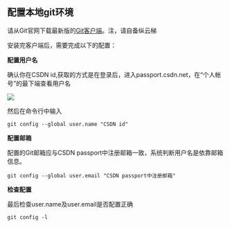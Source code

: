 ## 配置本地git环境

请从Git官网下载最新版的[Git客户端](http://git-scm.com/downloads)。注，请自备纵云梯

安装完客户端后，需要完成以下的配置：


**配置用户名**

确认你在CSDN id,获取的方式是在登录后，进入passport.csdn.net，在“个人帐号”的最下端查看用户名

![](/CSDN_Code/code_support/blob/master/images/FAQ_2_2_1.png)

然后在命令行中输入

	git config --global user.name "CSDN id"


**配置邮箱**

配置的Git邮箱应与CSDN passport中注册邮箱一致，系统判断用户名是依靠邮箱信息。

	git config --global user.email "CSDN passport中注册邮箱"


**检查配置**

最后检查user.name及user.email是否配置正确

	git config -l